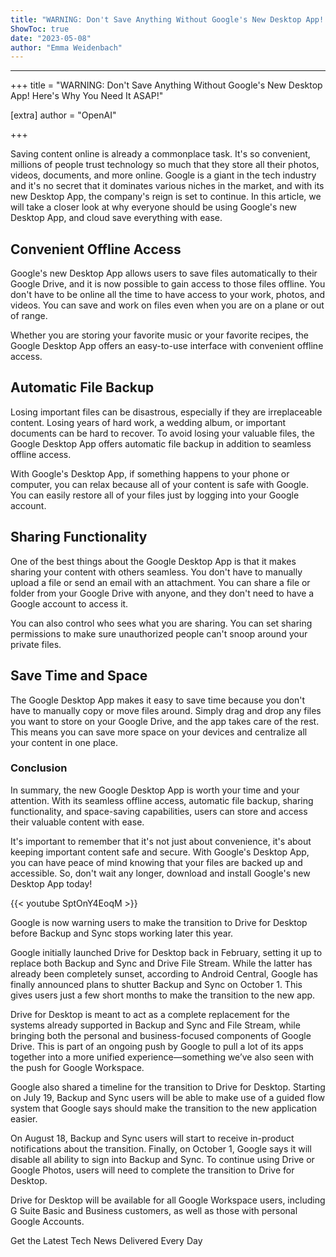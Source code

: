 ```yaml
---
title: "WARNING: Don't Save Anything Without Google's New Desktop App! Here's Why You Need It ASAP!"
ShowToc: true 
date: "2023-05-08"
author: "Emma Weidenbach"
---
```

*****
+++
title = "WARNING: Don't Save Anything Without Google's New Desktop App! Here's Why You Need It ASAP!"

[extra]
author = "OpenAI"

+++

Saving content online is already a commonplace task. It's so convenient, millions of people trust technology so much that they store all their photos, videos, documents, and more online. Google is a giant in the tech industry and it's no secret that it dominates various niches in the market, and with its new Desktop App, the company's reign is set to continue. In this article, we will take a closer look at why everyone should be using Google's new Desktop App, and cloud save everything with ease.

## Convenient Offline Access

Google's new Desktop App allows users to save files automatically to their Google Drive, and it is now possible to gain access to those files offline. You don't have to be online all the time to have access to your work, photos, and videos. You can save and work on files even when you are on a plane or out of range.

Whether you are storing your favorite music or your favorite recipes, the Google Desktop App offers an easy-to-use interface with convenient offline access.

## Automatic File Backup

Losing important files can be disastrous, especially if they are irreplaceable content. Losing years of hard work, a wedding album, or important documents can be hard to recover. To avoid losing your valuable files, the Google Desktop App offers automatic file backup in addition to seamless offline access.

With Google's Desktop App, if something happens to your phone or computer, you can relax because all of your content is safe with Google. You can easily restore all of your files just by logging into your Google account.

## Sharing Functionality

One of the best things about the Google Desktop App is that it makes sharing your content with others seamless. You don't have to manually upload a file or send an email with an attachment. You can share a file or folder from your Google Drive with anyone, and they don't need to have a Google account to access it.

You can also control who sees what you are sharing. You can set sharing permissions to make sure unauthorized people can't snoop around your private files.

## Save Time and Space

The Google Desktop App makes it easy to save time because you don't have to manually copy or move files around. Simply drag and drop any files you want to store on your Google Drive, and the app takes care of the rest. This means you can save more space on your devices and centralize all your content in one place.

### Conclusion

In summary, the new Google Desktop App is worth your time and your attention. With its seamless offline access, automatic file backup, sharing functionality, and space-saving capabilities, users can store and access their valuable content with ease.

It's important to remember that it's not just about convenience, it's about keeping important content safe and secure. With Google's Desktop App, you can have peace of mind knowing that your files are backed up and accessible. So, don't wait any longer, download and install Google's new Desktop App today!

{{< youtube SptOnY4EoqM >}} 




Google is now warning users to make the transition to Drive for Desktop before Backup and Sync stops working later this year.

 

Google initially launched Drive for Desktop back in February, setting it up to replace both Backup and Sync and Drive File Stream. While the latter has already been completely sunset, according to Android Central, Google has finally announced plans to shutter Backup and Sync on October 1. This gives users just a few short months to make the transition to the new app.

 

Drive for Desktop is meant to act as a complete replacement for the systems already supported in Backup and Sync and File Stream, while bringing both the personal and business-focused components of Google Drive. This is part of an ongoing push by Google to pull a lot of its apps together into a more unified experience—something we’ve also seen with the push for Google Workspace.

 

Google also shared a timeline for the transition to Drive for Desktop. Starting on July 19, Backup and Sync users will be able to make use of a guided flow system that Google says should make the transition to the new application easier.

 

On August 18, Backup and Sync users will start to receive in-product notifications about the transition. Finally, on October 1, Google says it will disable all ability to sign into Backup and Sync. To continue using Drive or Google Photos, users will need to complete the transition to Drive for Desktop.

 

Drive for Desktop will be available for all Google Workspace users, including G Suite Basic and Business customers, as well as those with personal Google Accounts. 

 

Get the Latest Tech News Delivered Every Day




